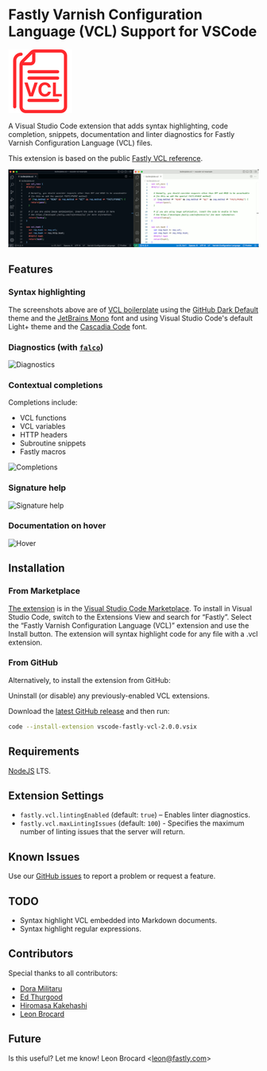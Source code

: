 # Fastly Varnish Configuration Language (VCL) Support for VSCode

![.vcl icon](icon.png)

A Visual Studio Code extension that adds syntax highlighting, code completion, snippets, documentation and linter diagnostics for Fastly Varnish Configuration Language (VCL) files.

This extension is based on the public [Fastly VCL reference](https://developer.fastly.com/reference/vcl/).

![Dark and light screenshots](screenshots.png)

## Features

### Syntax highlighting

The screenshots above are of [VCL boilerplate](https://developer.fastly.com/learning/vcl/using/#adding-vcl-to-your-service-configuration) using the [GitHub Dark Default](https://marketplace.visualstudio.com/items?itemName=GitHub.github-vscode-theme) theme and the [JetBrains Mono](https://www.jetbrains.com/lp/mono/) font and using Visual Studio Code's default Light+ theme and the [Cascadia Code](https://github.com/microsoft/cascadia-code) font.

### Diagnostics (with [`falco`](https://github.com/ysugimoto/falco))

![Diagnostics](https://github.com/doramatadora/vscode-fastly-vcl/assets/12828487/844e7f9d-63d7-4d32-9716-5a8e6cc871f5)

### Contextual completions

Completions include:
* VCL functions
* VCL variables
* HTTP headers
* Subroutine snippets
* Fastly macros

![Completions](https://github.com/doramatadora/vscode-fastly-vcl/assets/12828487/79a02caa-6307-4785-b717-a9b508aee4f5)

### Signature help

![Signature help](https://github.com/doramatadora/vscode-fastly-vcl/assets/12828487/e52612d1-4429-4371-8da1-4f7aa352a56b)

### Documentation on hover

![Hover](https://github.com/doramatadora/vscode-fastly-vcl/assets/12828487/73c0148f-f7bc-4708-a34f-2aad17fde9da)
## Installation 

### From Marketplace

[The extension](https://marketplace.visualstudio.com/items?itemName=fastly.vscode-fastly-vcl) is in the [Visual Studio Code Marketplace](https://marketplace.visualstudio.com/VSCode). To install in Visual Studio Code, switch to the Extensions View and search for “Fastly”. Select the “Fastly Varnish Configuration Language (VCL)” extension and use the Install button. The extension will syntax highlight code for any file with a .vcl extension.

### From GitHub

Alternatively, to install the extension from GitHub:

Uninstall (or disable) any previously-enabled VCL extensions.

Download the [latest GitHub release](https://github.com/fastly/vscode-fastly-vcl/releases/) and then run:

```bash
code --install-extension vscode-fastly-vcl-2.0.0.vsix
```

## Requirements

[NodeJS](https://nodejs.org) LTS.

## Extension Settings

* `fastly.vcl.lintingEnabled` (default: `true`) – Enables linter diagnostics.
* `fastly.vcl.maxLintingIssues` (default: `100`) - Specifies the maximum number of linting issues that the server will return.

## Known Issues

Use our [GitHub issues](https://github.com/fastly/vscode-fastly-vcl/new) to report a problem or request a feature.

## TODO

- Syntax highlight VCL embedded into Markdown documents.
- Syntax highlight regular expressions.

## Contributors

Special thanks to all contributors:

- [Dora Militaru](https://github.com/doramatadora)
- [Ed Thurgood](https://github.com/ejthurgo)
- [Hiromasa Kakehashi](https://github.com/hrmsk66)
- [Leon Brocard](https://github.com/acme)

## Future

Is this useful? Let me know! Leon Brocard <<leon@fastly.com>>
